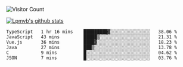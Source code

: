 ![Visitor Count](https://profile-counter.glitch.me/Lpmvb/count.svg)

[![Lpmvb's github stats](https://github-readme-stats.vercel.app/api?username=lpmvb&show_icons=true&title_color=fff&icon_color=79ff97&text_color=9f9f9f&bg_color=151515)](https://github.com/anuraghazra/github-readme-stats)

<!--
Here are some ideas to get you started:

- 🔭 I’m currently working on ...
- 🌱 I’m currently learning ...
- 👯 I’m looking to collaborate on ...
- 🤔 I’m looking for help with ...
- 💬 Ask me about ...
- 📫 How to reach me: ...
- 😄 Pronouns: ...
- ⚡ Fun fact: ...
-->

<!--START_SECTION:waka-->

```text
TypeScript   1 hr 16 mins    █████████▓░░░░░░░░░░░░░░░   38.06 %
JavaScript   43 mins         █████▒░░░░░░░░░░░░░░░░░░░   21.31 %
Vue.js       36 mins         ████▓░░░░░░░░░░░░░░░░░░░░   18.23 %
Java         27 mins         ███▒░░░░░░░░░░░░░░░░░░░░░   13.78 %
C            9 mins          █░░░░░░░░░░░░░░░░░░░░░░░░   04.62 %
JSON         7 mins          █░░░░░░░░░░░░░░░░░░░░░░░░   03.76 %
```

<!--END_SECTION:waka-->
